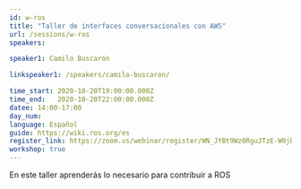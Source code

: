 ```yaml
---
id: w-ros
title: "Taller de interfaces conversacionales con AWS"
url: /sessions/w-ros
speakers:

speaker1: Camilo Buscarón

linkspeaker1: /speakers/camilo-buscaron/

time_start: 2020-10-20T19:00:00.000Z
time_end:   2020-10-20T22:00:00.000Z
datee: 14:00-17:00
day_num: 
language: Español
guide: https://wiki.ros.org/es
register_link: https://zoom.us/webinar/register/WN_JYBt9Wz0RguJTzE-W0jDXQ
workshop: true
---
```


En este taller aprenderás lo necesario para contribuir a ROS